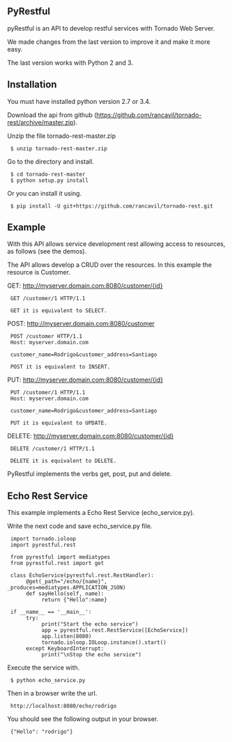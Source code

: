 PyRestful
---------

pyRestful is an API to develop restful services with Tornado Web Server.

We made changes from the last version to improve it and make it more easy.

The last version works with Python 2 and 3.

Installation
------------

You must have installed python version 2.7 or 3.4.

Download the api from github (https://github.com/rancavil/tornado-rest/archive/master.zip).

Unzip the file tornado-rest-master.zip

     $ unzip tornado-rest-master.zip

Go to the directory and install.

     $ cd tornado-rest-master
     $ python setup.py install

Or you can install it using.
     
     $ pip install -U git+https://github.com/rancavil/tornado-rest.git

Example
-------

With this API allows service development rest allowing access to resources, 
as follows (see the demos).

The API allows develop a CRUD over the resources. In this example the 
resource is Customer.

GET: http://myserver.domain.com:8080/customer/{id}

     GET /customer/1 HTTP/1.1

     GET it is equivalent to SELECT.

POST: http://myserver.domain.com:8080/customer

     POST /customer HTTP/1.1
     Host: myserver.domain.com
     
     customer_name=Rodrigo&customer_address=Santiago

     POST it is equivalent to INSERT.

PUT: http://myserver.domain.com:8080/customer/{id}

     PUT /customer/1 HTTP/1.1
     Host: myserver.domain.com
     
     customer_name=Rodrigo&customer_address=Santiago
     
     PUT it is equivalent to UPDATE.

DELETE: http://myserver.domain.com:8080/customer/{id}

     DELETE /customer/1 HTTP/1.1

     DELETE it is equivalent to DELETE.

PyRestful implements the verbs get, post, put and delete.


Echo Rest Service
-----------------

This example implements a Echo Rest Service (echo_service.py).

Write the next code and save echo_service.py file.

     import tornado.ioloop
     import pyrestful.rest

     from pyrestful import mediatypes
     from pyrestful.rest import get

     class EchoService(pyrestful.rest.RestHandler):
          @get(_path="/echo/{name}", _produces=mediatypes.APPLICATION_JSON)
          def sayHello(self, name):
               return {"Hello":name}

     if __name__ == '__main__':
          try:
               print("Start the echo service")
               app = pyrestful.rest.RestService([EchoService])
               app.listen(8080)
               tornado.ioloop.IOLoop.instance().start()
          except KeyboardInterrupt:
               print("\nStop the echo service")

Execute the service with.

     $ python echo_service.py

Then in a browser write the url.
     
     http://localhost:8080/echo/rodrigo

You should see the following output in your browser.

     {"Hello": "rodrigo"}
